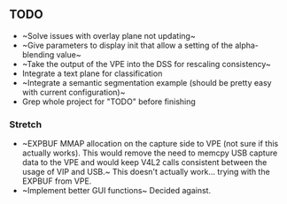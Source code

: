 ## TODO
* ~Solve issues with overlay plane not updating~
* ~Give parameters to display init that allow a setting of the alpha-blending value~
* ~Take the output of the VPE into the DSS for rescaling consistency~
* Integrate a text plane for classification
* ~Integrate a semantic segmentation example (should be pretty easy with current configuration)~
* Grep whole project for "TODO" before finishing

### Stretch
* ~EXPBUF MMAP allocation on the capture side to VPE (not sure if this actually works). This would remove the need to memcpy USB capture data to the VPE and would keep V4L2 calls consistent between the usage of VIP and USB.~ This doesn't actually work... trying with the EXPBUF from VPE.
* ~Implement better GUI functions~ Decided against.

